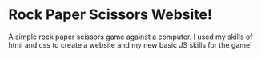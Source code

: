 # Rock Paper Scissors Website!
A simple rock paper scissors game against a computer. I used my skills of html and css to create a website and my new basic JS skills for the game!
